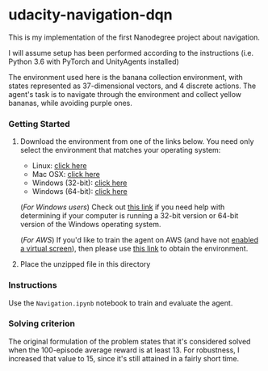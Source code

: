 # udacity-navigation-dqn

This is my implementation of the first Nanodegree project about navigation.

I will assume setup has been performed according to the instructions (i.e. Python 3.6 with PyTorch and UnityAgents installed)

The environment used here is the banana collection environment, with states represented as 37-dimensional vectors, and 4 discrete actions. The agent's task is to navigate through the environment and collect yellow bananas, while avoiding purple ones.

### Getting Started

1. Download the environment from one of the links below.  You need only select the environment that matches your operating system:
    - Linux: [click here](https://s3-us-west-1.amazonaws.com/udacity-drlnd/P1/Banana/Banana_Linux.zip)
    - Mac OSX: [click here](https://s3-us-west-1.amazonaws.com/udacity-drlnd/P1/Banana/Banana.app.zip)
    - Windows (32-bit): [click here](https://s3-us-west-1.amazonaws.com/udacity-drlnd/P1/Banana/Banana_Windows_x86.zip)
    - Windows (64-bit): [click here](https://s3-us-west-1.amazonaws.com/udacity-drlnd/P1/Banana/Banana_Windows_x86_64.zip)
    
    (_For Windows users_) Check out [this link](https://support.microsoft.com/en-us/help/827218/how-to-determine-whether-a-computer-is-running-a-32-bit-version-or-64) if you need help with determining if your computer is running a 32-bit version or 64-bit version of the Windows operating system.

    (_For AWS_) If you'd like to train the agent on AWS (and have not [enabled a virtual screen](https://github.com/Unity-Technologies/ml-agents/blob/master/docs/Training-on-Amazon-Web-Service.md)), then please use [this link](https://s3-us-west-1.amazonaws.com/udacity-drlnd/P1/Banana/Banana_Linux_NoVis.zip) to obtain the environment.

2. Place the unzipped file in this directory

### Instructions

Use the `Navigation.ipynb` notebook to train and evaluate the agent.

### Solving criterion

The original formulation of the problem states that it's considered solved when the
100-episode average reward is at least 13. For robustness, I increased that value to 15, since it's still attained
in a fairly short time.